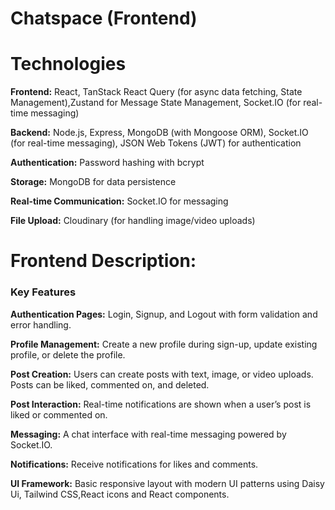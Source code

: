 # Chatspace (Frontend)

# Technologies

**Frontend:** React, TanStack React Query (for async data fetching, State Management),Zustand for Message State Management, Socket.IO (for real-time messaging)

**Backend:** Node.js, Express, MongoDB (with Mongoose ORM), Socket.IO (for real-time messaging), JSON Web Tokens (JWT) for authentication

**Authentication:** Password hashing with bcrypt

**Storage:** MongoDB for data persistence

**Real-time Communication:** Socket.IO for messaging

**File Upload:** Cloudinary (for handling image/video uploads)

# Frontend Description:

<h3>Key Features</h3>

<b>Authentication Pages:</b> Login, Signup, and Logout with form validation and error handling.

<b>Profile Management:</b> Create a new profile during sign-up, update existing profile, or delete the profile.

<b>Post Creation:</b> Users can create posts with text, image, or video uploads. Posts can be liked, commented on, and deleted.

<b>Post Interaction:</b> Real-time notifications are shown when a user’s post is liked or commented on.

<b>Messaging:</b> A chat interface with real-time messaging powered by Socket.IO.

<b>Notifications:</b> Receive notifications for likes and comments.

<b>UI Framework:</b> Basic responsive layout with modern UI patterns using Daisy Ui, Tailwind CSS,React icons and React components.
